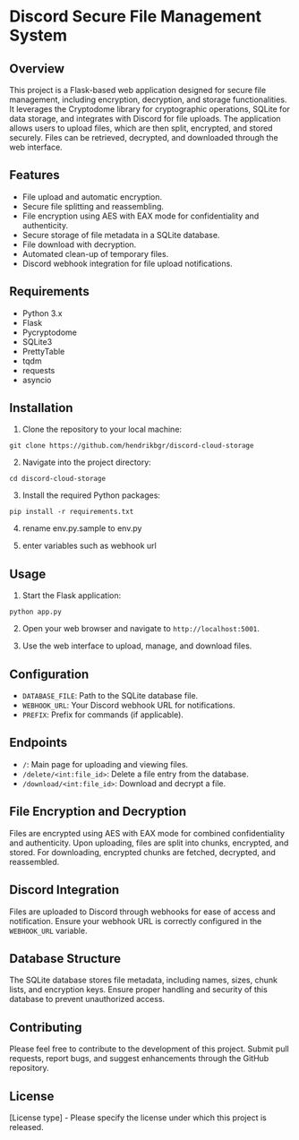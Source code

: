 # Discord Secure File Management System

## Overview

This project is a Flask-based web application designed for secure file management, including encryption, decryption, and storage functionalities. It leverages the Cryptodome library for cryptographic operations, SQLite for data storage, and integrates with Discord for file uploads. The application allows users to upload files, which are then split, encrypted, and stored securely. Files can be retrieved, decrypted, and downloaded through the web interface.

## Features

- File upload and automatic encryption.
- Secure file splitting and reassembling.
- File encryption using AES with EAX mode for confidentiality and authenticity.
- Secure storage of file metadata in a SQLite database.
- File download with decryption.
- Automated clean-up of temporary files.
- Discord webhook integration for file upload notifications.

## Requirements

- Python 3.x
- Flask
- Pycryptodome
- SQLite3
- PrettyTable
- tqdm
- requests
- asyncio

## Installation

1.  Clone the repository to your local machine:

`git clone https://github.com/hendrikbgr/discord-cloud-storage`

2. Navigate into the project directory:

`cd discord-cloud-storage`

3. Install the required Python packages:

`pip install -r requirements.txt`

4. rename env.py.sample to env.py

5. enter variables such as webhook url

## Usage

1.  Start the Flask application:

`python app.py`

2.  Open your web browser and navigate to `http://localhost:5001`.

3.  Use the web interface to upload, manage, and download files.

## Configuration

- `DATABASE_FILE`: Path to the SQLite database file.
- `WEBHOOK_URL`: Your Discord webhook URL for notifications.
- `PREFIX`: Prefix for commands (if applicable).

## Endpoints

- `/`: Main page for uploading and viewing files.
- `/delete/<int:file_id>`: Delete a file entry from the database.
- `/download/<int:file_id>`: Download and decrypt a file.

## File Encryption and Decryption

Files are encrypted using AES with EAX mode for combined confidentiality and authenticity. Upon uploading, files are split into chunks, encrypted, and stored. For downloading, encrypted chunks are fetched, decrypted, and reassembled.

## Discord Integration

Files are uploaded to Discord through webhooks for ease of access and notification. Ensure your webhook URL is correctly configured in the `WEBHOOK_URL` variable.

## Database Structure

The SQLite database stores file metadata, including names, sizes, chunk lists, and encryption keys. Ensure proper handling and security of this database to prevent unauthorized access.

## Contributing

Please feel free to contribute to the development of this project. Submit pull requests, report bugs, and suggest enhancements through the GitHub repository.

## License

[License type] - Please specify the license under which this project is released.
